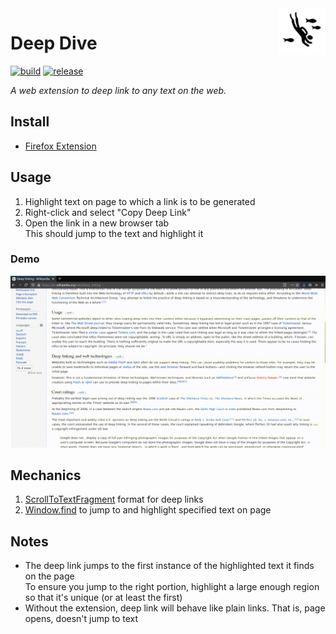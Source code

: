 <img align="right" width="75" height="75" src="./src/icons/deep-dive-96.png">

# Deep Dive
[![build](https://github.com/debanjum/deep-dive/actions/workflows/build.yml/badge.svg)](https://github.com/debanjum/deep-dive/actions/workflows/build.yml)
[![release](https://github.com/debanjum/deep-dive/actions/workflows/release.yml/badge.svg)](https://github.com/debanjum/deep-dive/actions/workflows/release.yml)

*A web extension to deep link to any text on the web.*

## Install
- [Firefox Extension](https://addons.mozilla.org/en-US/firefox/addon/deep-dive/)

## Usage

1. Highlight text on page to which a link is to be generated
2. Right-click and select "Copy Deep Link"
3. Open the link in a new browser tab<br />
   This should jump to the text and highlight it

### Demo
![](./demo.gif)

## Mechanics

1. [ScrollToTextFragment](https://github.com/WICG/ScrollToTextFragment#tldr) format for deep links
2. [Window.find](https://developer.mozilla.org/en-US/docs/Web/API/Window/find) to jump to and highlight specified text on page


## Notes

* The deep link jumps to the first instance of the highlighted text it finds on the page <br />
  To ensure you jump to the right portion, highlight a large enough region so that it's unique (or at least the first)
* Without the extension, deep link will behave like plain links. That is, page opens, doesn't jump to text
